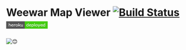 # Weewar Map Viewer  [![Build Status](https://travis-ci.org/JafarSadik/weewar-map-viewer.svg?branch=master)](https://travis-ci.org/JafarSadik/weewar-map-viewer) [![Heroku](bin/readme/heroku-badge.herokuapp.png)](https://weemaps.herokuapp.com)

<!--
Browse, search and view an archive of over 12,000 original weewar.com maps. The project is currently hosted on a free Heroku dyno and therefore takes up to one minute to ‘wake up’.
    Wakes up heroku dyno as soon as someone visits the github project page.
    File /heroku/wakeup.png doesn't exist in order to prevent github CDN from 
    caching it and make sure that all HTTP requests reach target heroku server. 
 -->
![😊](https://weemaps.herokuapp.com/heroku/wakeup.png)